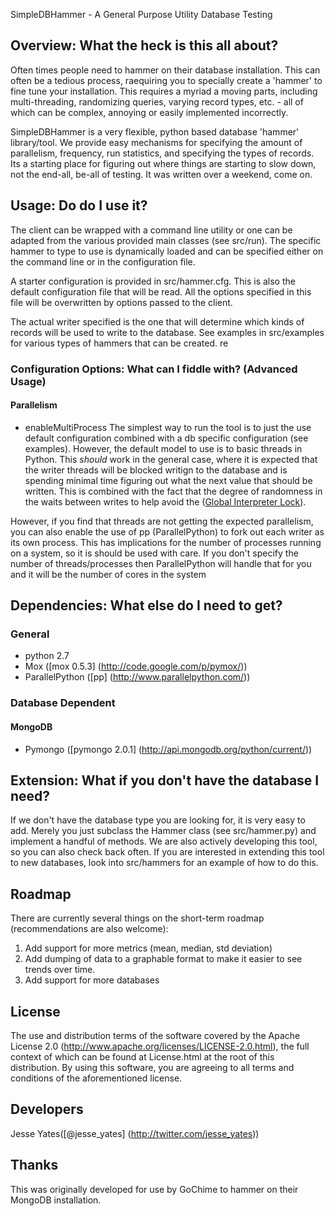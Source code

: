 SimpleDBHammer - A General Purpose Utility Database Testing

## Overview: What the heck is this all about?
Often times people need to hammer on their database installation. This can often be a tedious process, raequiring you to specially create a 'hammer' to fine tune your installation. This requires a myriad a moving parts, including multi-threading, randomizing queries, varying record types, etc. - all of which can be complex, annoying or easily implemented incorrectly.

SimpleDBHammer is a very flexible, python based database 'hammer' library/tool. We provide easy mechanisms for specifying the amount of parallelism, frequency, run statistics, and specifying the types of records. Its a starting place for figuring out where things are starting to slow down, not the end-all, be-all of testing. It was written over a weekend, come on.

## Usage: Do do I use it?
The client can be wrapped with a command line utility or one can be adapted from the various provided main classes (see src/run). The specific hammer to type to use is dynamically loaded and can be specified either on the command line or in the configuration file.

A starter configuration is provided in src/hammer.cfg. This is also the default configuration file that will be read. All the options specified in this file will be overwritten by options passed to the client. 

The actual writer specified is the one that will determine which kinds of records will be used to write to the database. See examples in src/examples for various types of hammers that can be created.
re
### Configuration Options: What can I fiddle with? (Advanced Usage)
#### Parallelism
 * enableMultiProcess
The simplest way to run the tool is to just the use default configuration combined with a db specific configuration (see examples). However, the default model to use is to basic threads in Python. This _should_ work in the general case, where it is expected that the writer threads will be blocked writign to the database and is spending minimal time figuring out what the next value that should be written. This is combined with the fact that the degree of randomness in the waits between writes to help avoid the ([Global Interpreter Lock](http://en.wikipedia.org/wiki/Global_Interpreter_Lock)).

However, if you find that threads are not getting the expected parallelism, you can also enable the use of pp (ParallelPython) to fork out each writer as its own process. This has implications for the number of processes running on a system, so it is should be used with care. If you don't specify the number of threads/processes then ParallelPython will handle that for you and it will be the number of cores in the system

## Dependencies: What else do I need to get?
### General
* python 2.7
* Mox ([mox 0.5.3] (http://code.google.com/p/pymox/))
* ParallelPython ([pp] (http://www.parallelpython.com/)) 

### Database Dependent
#### MongoDB
* Pymongo ([pymongo 2.0.1] (http://api.mongodb.org/python/current/))

## Extension: What if you don't have the database I need?
If we don't have the database type you are looking for, it is very easy to add. Merely you just subclass the Hammer class (see src/hammer.py) and implement a handful of methods. We are also actively developing this tool, so you can also check back often. If you are interested in extending this tool to new databases, look into src/hammers for an example of how to do this.

## Roadmap

There are currently several things on the short-term roadmap (recommendations are also welcome):
 1) Add support for more metrics (mean, median, std deviation)
 2) Add dumping of data to a graphable format to make it easier to see trends over time.
 3) Add support for more databases

## License
The use and distribution terms of the software covered by the Apache License 2.0 (http://www.apache.org/licenses/LICENSE-2.0.html), the full context of which can be found at License.html at the root of this distribution. By using this software, you are agreeing to all terms and conditions of the aforementioned license.

## Developers
Jesse Yates([@jesse_yates] (http://twitter.com/jesse_yates))

## Thanks
This was originally developed for use by GoChime to hammer on their MongoDB installation.
